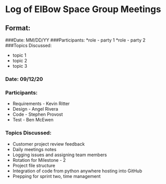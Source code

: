# Log of ElBow Space Group Meetings

## Format:
###Date: MM/DD/YY
###Participants: 
*role - party 1
*role - party 2
###Topics Discussed:
* topic 1
* topic 2
* topic 3

### Date: 09/12/20
### Participants:
* Requirements - Kevin Ritter
* Design - Angel Rivera
* Code - Stephen Provost
* Test - Ben McEwen
### Topics Discussed:
* Customer project review feedback
* Daily meetings notes
* Logging issues and assigning team members
* Rotation for Milestone - 2
* Project file structure
* Integration of code from python anywhere hosting into GitHub
* Prepping for sprint two, time management